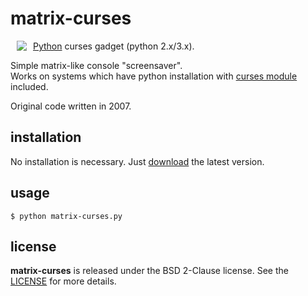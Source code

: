# matrix-curses

<a href="https://github.com/drmats/matrix-curses/">
    <img
        src="https://raw.githubusercontent.com/drmats/matrix-curses/master/icon.png"
        align="left"
        hspace="10"
    >
</a>

[Python](http://python.org/) curses gadget (python 2.x/3.x).

Simple matrix-like console "screensaver".<br>
Works on systems which have python installation with
[curses module](http://docs.python.org/3.3/library/curses.html) included.

Original code written in 2007.




## installation

No installation is necessary. Just
[download](https://raw2.github.com/drmats/matrix-curses/master/matrix-curses.py)
the latest version.




## usage

    $ python matrix-curses.py




## license

**matrix-curses** is released under the BSD 2-Clause license. See the
[LICENSE](https://raw2.github.com/drmats/matrix-curses/master/LICENSE)
for more details.
